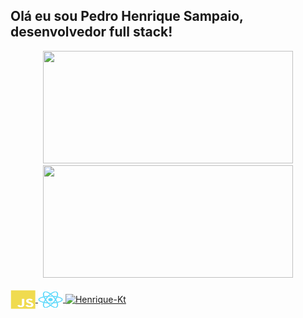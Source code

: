 ## Olá eu sou Pedro Henrique Sampaio, desenvolvedor full stack!

<div align="center">
  <a href="https://github.com/HenriqueSampaio27">
  <img height="180em" width="400" src="https://github-readme-stats.vercel.app/api?username=HenriqueSampaio27&show_icons=true&theme=radical&include_all_commits=true&count_private=true"/>
  <img height="180em" width="400" src="https://github-readme-stats.vercel.app/api/top-langs/?username=HenriqueSampaio27&layout=compact&langs_count=7&theme=radical"/>
</div>
<div style="display: inline_block"><br>
  <img align="center" alt="Henrique-Js" height="30" width="40" src="https://raw.githubusercontent.com/devicons/devicon/master/icons/javascript/javascript-plain.svg">
  <img align="center" alt="Henrique-React" height="30" width="40" src="https://raw.githubusercontent.com/devicons/devicon/master/icons/react/react-original.svg">
  <img align="center" alt="Henrique-Kt" height="30" width="40" src="https://cdn.jsdelivr.net/gh/devicons/devicon/icons/kotlin/kotlin-original.svg">  
</div>
